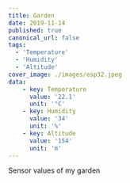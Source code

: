 ```yaml
---
title: Garden
date: 2019-11-14
published: true
canonical_url: false
tags: 
  - 'Temperature' 
  - 'Humidity'
  - 'Altitude'
cover_image: ./images/esp32.jpeg
data:
    - key: Temperature
      value: '22.1'
      unit: '°C'
    - key: Humidity
      value: '34'
      unit: '%'
    - key: Altitude
      value: '154'
      unit: 'm'
---
```

Sensor values of my garden
